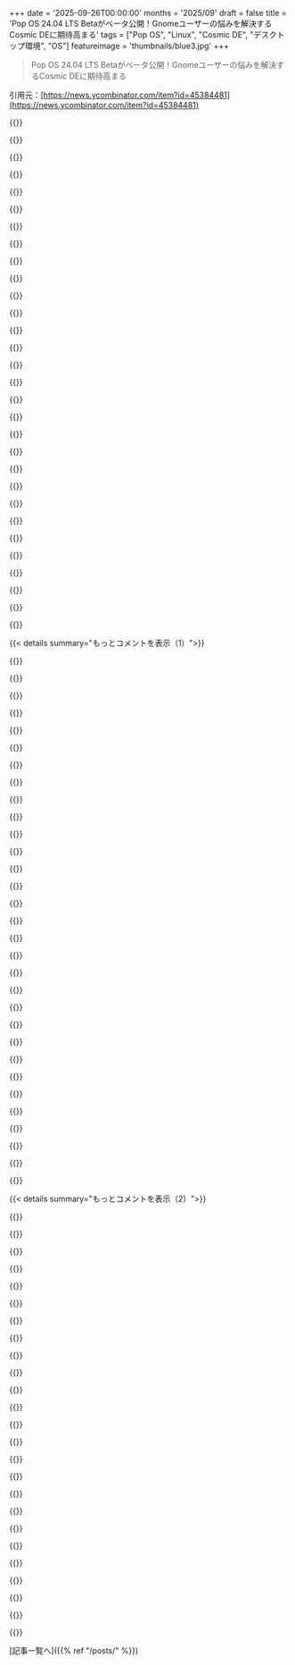 +++
date = '2025-09-26T00:00:00'
months = '2025/09'
draft = false
title = 'Pop OS 24.04 LTS Betaがベータ公開！Gnomeユーザーの悩みを解決するCosmic DEに期待高まる'
tags = ["Pop OS", "Linux", "Cosmic DE", "デスクトップ環境", "OS"]
featureimage = 'thumbnails/blue3.jpg'
+++

> Pop OS 24.04 LTS Betaがベータ公開！Gnomeユーザーの悩みを解決するCosmic DEに期待高まる

引用元：[https://news.ycombinator.com/item?id=45384481](https://news.ycombinator.com/item?id=45384481)




{{<matomeQuote body="Cosmic DEを試すのがマジ楽しみ！Gnome Shellの好きな感じは残しつつ、Gnomeにはない機能がいっぱいあるのが最高だね。特にマルチモニターでのトップバー表示や独立したワークスペースは神！動画見たら本当に独立ワークスペースあったし、ベータ明けたらすぐ乗り換えるわ。<br>https://www.youtube.com/watch?v=Y3rGXNNUoW8&list=PL0bXfFQsIC..." userName="alecsm" createdAt="2025/09/26 10:19:31" color="#ff5733">}}




{{<matomeQuote body="フルスクリーンだと時間が確認できないの、マジでイライラするんだよね。集中して作業してるのに、時間確認するためにアプリから出たりスマホ見たりすると、別の通知が目に入ったりして、集中が途切れちゃうんだよな。" userName="TrueSlacker0" createdAt="2025/09/26 11:24:38" color="#ff33a1">}}




{{<matomeQuote body="Gnomeでウィンドウを最大化したら時間見えるじゃん？完全なフルスクリーン、例えば動画視聴中とかだと、時間の確認ってそんなに必要？フルスクリーンにしたいのか、そうじゃないのか、どっちなの？" userName="alex_duf" createdAt="2025/09/26 14:08:55" color="">}}




{{<matomeQuote body="僕も最初は戸惑ったけど、やっと分かったよ。1つ目のモニターでフルスクリーンにして、2つ目のモニターで時計を見たいってことなんだね。" userName="card_zero" createdAt="2025/09/26 14:24:26" color="">}}




{{<matomeQuote body="Gnomeでフルスクリーンアプリだと時間が見えないって話だけど、OSのUIデザインってやっぱ専門のデザイナーがやるべきだよね。開発者がビジュアルレイアウトに口出しちゃダメってことの典型例だよ。" userName="j1elo" createdAt="2025/09/26 13:31:30" color="#38d3d3">}}




{{<matomeQuote body="Gnomeコミュニティには、実はデザイナーやUXに詳しい人が一番多いんだよ。問題はデザイナーがいないことじゃないと思うな。" userName="deaddodo" createdAt="2025/09/26 14:57:34" color="#38d3d3">}}




{{<matomeQuote body="今niriとquickshell使ってるんだけど、Gnome Shellと似た感じで機能が統一されてていい感じだよ。niriだと全モニターにバーを表示できるし、『toggle-windowed-fullscreen』設定で、トップバーは見えるけどフルスクリーンっぽくウィンドウを埋めることもできるんだ。" userName="cbolton" createdAt="2025/09/26 13:06:13" color="#ff5c5c">}}




{{<matomeQuote body="マルチモニターじゃなくても、1つのモニターでも困ることがあるんだ。フルスクリーンのゲーム中に時間を確認したい時、ゲームを終了しないとタスクバーにフォーカスできないんだよね。Windowsだと、フルスクリーンアプリ中にスタートボタン押せばタスクバーが見えて、すぐゲームに戻れるのに。" userName="Dusseldorf" createdAt="2025/09/26 17:40:47" color="#785bff">}}




{{<matomeQuote body="Gnome Shell拡張機能でほとんどのことは解決できるけど、通知の表示場所管理みたいな基本的なDE機能のために5、6個も拡張機能を入れなきゃいけないのは、正直別のものに乗り換えちゃう方が楽だよね。" userName="yuters" createdAt="2025/09/26 12:08:31" color="#785bff">}}




{{<matomeQuote body="Cosmicがベータ版から出たら、Swayから乗り換えるつもりだよ。タイリングは大好きなんだけど、Swayで唯一恋しいのは統合された設定アプリがないこと。Wi-FiとかBluetoothとかモニターとか、個別のアプリを寄せ集めることはできるけど、バラバラのアプリを管理するより、単一の設定アプリの方が断然いいからね。" userName="mwcz" createdAt="2025/09/26 11:16:30" color="#45d325">}}




{{<matomeQuote body="君の集中力には感心するよ。俺のキャリアで「集中しすぎて、別のモニターを見るための1秒も無駄にできない」ってレベルになったことなんて一度もないからね :D" userName="abrouwers" createdAt="2025/09/26 12:06:05" color="">}}




{{<matomeQuote body="シングルスクリーンでも、動画を全画面表示しながら、メールとかExcelみたいなアプリウィンドウをその手前に置いておきたい時があるんだよね。" userName="elygre" createdAt="2025/09/26 15:03:10" color="">}}




{{<matomeQuote body="そうそう、あのうっとうしいボタンを押しちゃって、Battle.netでWarcraft IIIのゲームを何度失ったことか。256 MB RAMのまあまあなPCだったのにね。結局、そのキーがない（他のキーもいくつか）別のキーボードを使う羽目になったよ。<br>ありがたいことに、Sway環境でちょっとゲームする時は、そのボタンに反応しないんだ。ぶっちゃけ、バグだらけで遅いWindowsのせいでゲームが台無しになるなんて、俺はぜんぜん「機能」だとは思わなかったし、20年前より125倍もRAMが増えた今でも、そんな機能は欲しくないね。" userName="wltr" createdAt="2025/09/26 19:16:45" color="">}}




{{<matomeQuote body="間違ってAlpha版にアップグレードしちゃって（同じラップトップだったから間違えたんだ）、かなり大変だったんだよね。ベータ版になるのが待ちきれないよ、ほとんどの問題がこれで解決してくれるといいんだけど。<br>少なくともAlpha版でも安定性に関しては抜群だったから、普段使いには全く問題なかったけど、ユーザーエクスペリエンスはイマイチだったな。" userName="close04" createdAt="2025/09/26 11:43:13" color="#ff33a1">}}




{{<matomeQuote body="右クリックして「常に手前に表示」だね。それはデフォルトで使える機能だよ。" userName="alex_duf" createdAt="2025/09/26 15:26:05" color="#ff33a1">}}




{{<matomeQuote body="でも、それはとても一般的だよ。スマホをチェックして、いつの間にか全く関係ないことをしちゃってるってこと、ない？スマホはデザイン上、集中を途切れさせるものなんだ。通知をオフにするには努力が必要だよ。" userName="lukan" createdAt="2025/09/26 12:04:39" color="">}}




{{<matomeQuote body="要は、他のモニターには時計がないってこと。トップバーはメインモニターにしか表示されないからね。スマホを見る数秒間の話じゃなくて、他のDEみたいに全てのモニターに表示できないのが問題なんだ。<br>時間だけじゃなくて、通知も、アプリアイコンも、拡張機能でトップバーに追加したものも、そこからアクセスできないんだよ。" userName="alecsm" createdAt="2025/09/26 12:38:34" color="#785bff">}}




{{<matomeQuote body="君の環境構築、ガイドとか説明書に従ったの？それとも自分でやったの？" userName="gorgoiler" createdAt="2025/09/26 13:40:23" color="">}}




{{<matomeQuote body="俺はRegolith Desktopパッケージを使ってSwayをGnomeで動かしてるよ。<br>基本的にi3/SwayとGnomeの設定を組み合わせた感じで、かなりうまくいくね。<br>SwayというまともなDEの恩恵を受けつつ、設定やデフォルトがちょっと楽になるんだ。https://regolith-desktop.com/" userName="flexd" createdAt="2025/09/26 13:52:53" color="#38d3d3">}}




{{<matomeQuote body="今年の春まではかなりひどかったけど、今はバグはあるものの基本的には大丈夫だよ。<br>3月頃はゲームが勝手にフォーカスを失ったり、カクついたり、セカンドモニター繋いでるとフルスクリーン使えなかったりしたんだ。<br>今はほとんど問題ないけど、Steam Remote Playはまだ課題が残ってるな。まあ、これはニッチな使い方だけどね。" userName="tormeh" createdAt="2025/09/26 14:07:03" color="#38d3d3">}}




{{<matomeQuote body="まあ、それはGTK 3か4のアプリでしか動かないんだけどね。<br>CSDとGNOMEがSSDを実装拒否してるせいで、XWaylandかGTK3/4じゃないアプリは、常時手前に表示するオプションのコンテキストメニューがない独自の装飾になるんだ。<br>GTK3/4じゃないアプリでも常時手前に表示する方法があったんだけど、ちょっと思い出せないな。" userName="mort96" createdAt="2025/09/26 17:41:17" color="#785bff">}}




{{<matomeQuote body="GNOME Shellがアップデートされて、拡張機能が全部使えなくなると問題はさらに悪化するよね。" userName="ChocolateGod" createdAt="2025/09/26 12:25:20" color="">}}




{{<matomeQuote body="俺はこの春にniriを試したんだけど、WaylandとX（Xwayland）間でコピペが機能しなくていくつか問題があったんだ。<br>他にも決定的な問題があった気がするけど、今は思い出せないな。<br>ところで、君もこんな問題あった？Gnomeはシームレスにするためにかなり頑張ってると思うけど、Quickshellも似たようなことしてるのかな？" userName="bardsore" createdAt="2025/09/26 13:54:50" color="#ff5733">}}




{{<matomeQuote body="ちなみにKDEだとこれは簡単にできるよ。<br>モニターごとのタスクバーも設定してるしね。<br>ゲーム中や映画を観てる時とか、ほぼ何でもできるんだ。" userName="eek2121" createdAt="2025/09/26 16:18:31" color="">}}




{{<matomeQuote body="それは驚きだね。デスクトップOSでメインの時計を隠すなんて、どんな意思決定プロセスでそうなったんだろう。<br>会議で皆が”はい”って投票してるのを想像すると笑えるよ。<br>スマホの小さな画面ですらこんなことしないのにね（どこかで提案されたことはあるだろうけど、幸い却下されたんだろうな）。" userName="j1elo" createdAt="2025/09/26 21:28:52" color="#45d325">}}




{{<matomeQuote body="俺にとっては、置き時計を置くのが意外なほど役に立ったよ。それ試してみたら？" userName="komali2" createdAt="2025/09/26 12:01:46" color="">}}




{{<matomeQuote body="君が言ってるデザイナーって、こんなことした人たちのこと？：https://www.reddit.com/r/gnome/comments/1nrcvok/i_dont_see_t..." userName="ankurdhama" createdAt="2025/09/27 05:28:25" color="#45d325">}}




{{<matomeQuote body="ゲームが排他フルスクリーンを使わなくなったから、Windowsコンポジターがゲームの上で動いて、スタートメニューがすぐ開くようになったんだ。解像度やHDRの変更もなくて快適だよ。<br>これはGNOMEユーザーの悩みとも重なる部分があるかもね。" userName="iknowstuff" createdAt="2025/09/26 19:35:45" color="">}}




{{<matomeQuote body="ArchでCosmic DEを数カ月使ってるけど、めちゃくちゃ気に入ったよ！i3とかGNOME、Swayも試したけど、Cosmicは全部スムーズに動いたんだ。<br>スナップするし、ラグもないし、アニメーションもいい感じ。i3みたいなWMも内蔵されてて、もう他のDEはいらないね。<br>通知とかディスプレイ管理とか、全部が「ちゃんとしたOS」って感じで感動したよ。Linuxでこんな体験は初めてだね。" userName="gempir" createdAt="2025/09/26 11:11:53" color="#ff5733">}}




{{<matomeQuote body="いじくり回すのが好きじゃないなら、i3とかSwayみたいなのはやめておいた方がいいよ。" userName="whatevaa" createdAt="2025/09/27 05:37:47" color="">}}




{{< details summary="もっとコメントを表示（1）">}}

{{<matomeQuote body="同意するよ。自分にもそういう時期があるんだよね。<br>たまには設定をいじるのが好きなんだけど、新しいPCを組んだ時は、すでにやることが多すぎて、i3をいじる気分じゃなかったんだ。" userName="gempir" createdAt="2025/09/27 07:26:41" color="">}}




{{<matomeQuote body="解像度もGPUも変わったし、前のシステムはX11だったんだ。<br>だから今回はWaylandに移行する良い機会だと思ったんだよ。" userName="gempir" createdAt="2025/09/27 14:17:14" color="">}}




{{<matomeQuote body="Pop OSは長年使ってて好きなんだけど、DEの革新がOSの安定性を犠牲にしてるのがマジでイライラする！<br>24.04サイクル中ずっと22.04に留まってて、変なディスプレイバグとかも直らないんだ。<br>Cosmicが26.04で安定することを願うけど、ベータはまだ粗削りみたいだしね。<br>24.04のリリースを早くに「見送り」って言ってくれたら、Ubuntuに乗り換えて26.04でPop OSに戻る判断ができたのに、無責任なPRに腹が立つよ。" userName="Uehreka" createdAt="2025/09/26 20:58:30" color="#45d325">}}




{{<matomeQuote body="Pop OSはEndeavour（Arch）に行く前の最後のディストロだったんだ。Popが嫌いになったわけじゃないよ。<br>結局いつもKDEに戻っちゃうんだけど、PopのDEも良かった。<br>特にKDEのウィンドウ管理が好きで、OOTBで動くものがいいんだ。<br>System76のラップトップも気になるし、彼らが開発してるText Editorにも期待してるよ！ElementaryOSのText Editorが最高だったから、CosmicのText Editorも楽しみだね。" userName="giancarlostoro" createdAt="2025/09/26 14:15:38" color="">}}




{{<matomeQuote body="最近、古い2014年のMacBookProにPop OS stableをインストールしたんだけど、ほぼ完璧だったよ。<br>WL WiFiドライバーだけ手動で入れたら、あとは全部問題なく動いたね。<br>GNOMEベースのUIは好きなんだけど、新しいCosmic DEについてはどうなるかまだわからないな。<br>新しいリリースでもGNOMEベースのUIが使えるといいんだけどね。" userName="littlecranky67" createdAt="2025/09/26 10:12:34" color="">}}




{{<matomeQuote body="数年前だけど、2011年後半のMacBook ProでPop!_OSを動かせたよ。Wi-Fi、ディスプレイ、電源管理をうまく扱えるのはPop!_OSだけだったけど、電源管理はちょっと調整が必要だったな。" userName="kedean" createdAt="2025/09/26 13:43:48" color="#38d3d3">}}




{{<matomeQuote body="こんにちは！2014年半ばのMacBook Proを持ってるんだけど、Pop!_OSのWi-Fiが動かないんだ。何か情報やコマンドを教えてくれないかな？" userName="sprogg77" createdAt="2025/09/26 16:56:43" color="">}}




{{<matomeQuote body="大体こんな感じのやり方かな。これはUbuntu向けみたいだけど。https://wiki.debian.org/wl<br>注意点として、カーネルが更新されるたびにこれらのコマンドを再実行して、新しいカーネル用のドライバーを再構築する必要があるよ。" userName="system7rocks" createdAt="2025/09/26 17:52:18" color="#ff5733">}}




{{<matomeQuote body="sudo apt update && sudo apt install broadcom-sta-dkms が効くかも。non-free (Debian/Pop!_OS) か universe/restricted (Ubuntu) にあるはず。カーネルモジュールは ”wl” だよ。" userName="littlecranky67" createdAt="2025/09/27 21:49:40" color="#785bff">}}




{{<matomeQuote body="Cosmic DEがベータを抜けるまでは、Gnome版が使えるんじゃないかな。まだ時間がかかりそうだよね。" userName="willi59549879" createdAt="2025/09/26 10:29:55" color="">}}




{{<matomeQuote body="2019年の古いMacBook Proを持ってるんだけど、Pop!_OSを試してみたい気持ちになってきたな。外部ディスプレイは使えるのかな？" userName="avinassh" createdAt="2025/09/26 10:43:41" color="">}}




{{<matomeQuote body="Pop!_OSはライブLinuxで試せるから、動くか確認できるよ。システムは古いほどLinuxと互換性がある場合が多いね。<br>2014年のMacBook Pro Retinaに4K TVをHDMIで繋げたら、デュアルスクリーンで動いたよ。シングルスクリーン（4K TVのみ）だと30Hzまでだけど、1080p@60Hzはできる。IntelオンボードGPUの制限だと思う。<br>僕の2014年MacBook ProはmacOSサポートが切れてて、OpenCore Legacy PatcherでSonomaを動かしたけど遅すぎて無理だった。だからPop!_OSにしたんだ。<br>2019年のIntel MacBook Proは熱問題で有名で、Apple Careが切れてすぐ壊れた経験があるから、売って別のLinux用PCを買うのも手だよ。" userName="littlecranky67" createdAt="2025/09/26 12:49:11" color="#ff33a1">}}




{{<matomeQuote body="DPアダプターやケーブルを使ってみてはどうかな？https://web.archive.org/web/20160708162656/https://support.a..." userName="buccal" createdAt="2025/09/26 13:17:49" color="">}}




{{<matomeQuote body="16インチのMacBook ProにArch Linuxを入れたんだけど、結局サスペンドやハイバネート以外は全部動いたよ（スピーカーとキーボードバックライトは特殊な設定が必要だった）。でも1週間くらいで諦めて、Montereyに戻しちゃったな。" userName="foxbarrington" createdAt="2025/09/26 15:15:46" color="">}}




{{<matomeQuote body="Alpha版を1年間メインで使ってるけど、いくつか問題はあったもののすごく良いよ。Gnomeより好きだな。<br>ソフトウェア開発とゲーム（SteamもOK）で使ってるけど、Bigwig Studioやサウンドカード（Ultralite mk5）も問題なく動くよ。CosmicストアとNixを併用してて、Windowsはもういらないくらい満足してる！" userName="weatherlight" createdAt="2025/09/26 10:39:22" color="#ff33a1">}}




{{<matomeQuote body="PopOS遅すぎ！22.04からUbuntu 25.04に乗り換えたよ。オーディオとか色々不安定で困ったしね。Gnomeエクステンションめっちゃ使ってるから、新しいDEがいきなりじゃ困る。Rust DEは良いんだけど、普段使いのマシンじゃリスク高すぎるんだよね。" userName="francislavoie" createdAt="2025/09/26 10:40:36" color="#ff33a1">}}




{{<matomeQuote body="全く同じ！待つのにうんざりして、FedoraのKDEに乗り換えたんだ。何の不満も後悔もないよ。Fedoraは“出血エッジ”で壊れやすいって言われてたけど、今のところ最高だよ。" userName="noisy_boy" createdAt="2025/09/26 12:06:14" color="#785bff">}}




{{<matomeQuote body="私も全く同じだよ。Fedoraは期待以上に素晴らしかった。Pop OSが停滞してる間にLinuxデスクトップがどれだけ進化してたか実感したね。アルファ版を試したけど、Cosmicは馴染まない。タスクバーの配置とか、コントラスト高い枠線とかがちょっと…速いけど、私には合わないな。" userName="hodgehog11" createdAt="2025/09/26 14:57:13" color="#ff33a1">}}




{{<matomeQuote body="KDE-neonがkde linuxでイミュータブルになるから、今度はFedoraを試してみようかな。そういえば、Pop!_OSの上にKDEをインストールした時が一番安定してたんだ。めちゃくちゃ安定してたよ。" userName="troyvit" createdAt="2025/09/26 19:22:28" color="#785bff">}}




{{<matomeQuote body="私もKDEに慣れたのはまさにその方法だよ。Popにインストールしたら、何年かぶりにまたデフォルトDEになっちゃった。" userName="noisy_boy" createdAt="2025/09/27 09:08:44" color="">}}




{{<matomeQuote body="Fedora Cosmic spinもあるから、Fedora好きでCosmicも体験したい人には良いんじゃないかな。" userName="wilsonnb3" createdAt="2025/09/26 19:04:42" color="#ff33a1">}}




{{<matomeQuote body="XPS 13で何年もFedoraを使ってて、すごく満足してるよ。内蔵Webカメラが動かない以外は全く問題なし。ぶっちゃけ、私にとってはそれが“機能”みたいなもんだけどね。" userName="ajcp" createdAt="2025/09/26 14:21:47" color="">}}




{{<matomeQuote body="AMDグラフィックスを壊す新しいカーネルシリーズはブラックリストに入れないといけなかったけど、全体的にはかなり気に入ってるよ。" userName="mixmastamyk" createdAt="2025/09/26 16:30:39" color="#785bff">}}




{{<matomeQuote body="変だね。私もXPS 13でFedora動かしてるけど、カメラは大丈夫だよ。もしよかったら、君のはUbuntu専用バージョンなの？" userName="andrewflnr" createdAt="2025/09/26 16:28:44" color="">}}




{{<matomeQuote body="うん！Ubuntu専用バージョンを買って、初日にFedoraをインストールしたよ。私が読んだ限りだと、これはよくある挙動なんだよね。" userName="ajcp" createdAt="2025/09/26 21:41:17" color="">}}




{{<matomeQuote body="うわー。いつもカメラ使ってるから、動かなかったらマジでイラつくよ。俺の環境ってどうなってるんだろ？" userName="andrewflnr" createdAt="2025/09/27 01:00:28" color="">}}




{{<matomeQuote body="安定性を求めるなら、LTSから非LTSに移行するのはあんまり良くないぞ。" userName="6thbit" createdAt="2025/09/26 23:07:27" color="">}}




{{<matomeQuote body="リスクは承知してるよ。でも、部分的に壊れたソフトウェアで2年も待つより、バグ修正を早く手に入れる方がはるかに価値があるね。俺の環境だと必要なものは全部動いてるし、以前の問題も全部解決したよ。個人的にLTSは過大評価されてると思う。" userName="francislavoie" createdAt="2025/09/26 23:31:26" color="#38d3d3">}}




{{<matomeQuote body="モダンなスタックは評価するけど、見た目のバランスや余白が完全にズレてて、全部が変に見えるよ。例えばスイッチはデカすぎるし、角丸のRもやりすぎ。Dockを見てみろよ。何もかも角に触れてるか、必要なホワイトスペースの倍もある。そろそろデザイナーを入れてちゃんと磨いてほしいね。" userName="BoredPositron" createdAt="2025/09/26 10:08:24" color="#ff33a1">}}




{{<matomeQuote body="気持ちはわかるよ。これまで見た中で最悪ってわけじゃないけど、やっぱり“しっくりこない”んだよね。だから使うのがイライラしそう。" userName="cosmic_cheese" createdAt="2025/09/26 13:40:56" color="">}}

{{</details>}}




{{< details summary="もっとコメントを表示（2）">}}

{{<matomeQuote body="ホワイトスペースの一部は設定で変更できるよ。ただ、君が言ってる問題がそこで調整できるかは不明だけどね。" userName="willi59549879" createdAt="2025/09/26 10:35:18" color="">}}




{{<matomeQuote body="機能は好きなんだけど、全体的にちょっとズレてて中途半端な感じがするな。でも、良くなることを結構期待してるよ。" userName="animegolem" createdAt="2025/09/26 10:40:43" color="">}}




{{<matomeQuote body="UI/UXデザイナーは最初からいるよ。" userName="athoneycutt" createdAt="2025/09/26 12:06:05" color="">}}




{{<matomeQuote body="Pop!_OSチームの仕事ぶりには本当に感動するね。GNOMEから離れて独自のDEを作ることを決めて、それがついに実現したんだから！" userName="SteveLauC" createdAt="2025/09/26 10:20:10" color="#ff33a1">}}




{{<matomeQuote body="ひょっとしてメディアの偏見かもしれないけど、ここ数年GNOMEへの関心や開発が本当に落ちた気がするよ。以前は数週間ごとに何かクールな開発が（少なくとも報道されて）見られたのにね。Tiling WMみたいにウィンドウ管理を変える目標があったと思うんだけど、あれは立ち消えになったみたいだ。最近GNOMEからKDEに乗り換えたんだ。KDEの方がWaylandプロトコルへの対応が早かったり、GNOMEのパフォーマンス問題に常に悩まされてたのが理由かな。" userName="ChocolateGod" createdAt="2025/09/26 12:39:27" color="#45d325">}}




{{<matomeQuote body="＞Tiling WMみたいにウィンドウ管理を変える目標があったと思うんだけど、あれは立ち消えになったみたいだ。<br>このブログ記事のことかな？<br>https://blogs.gnome.org/tbernard/tag/tiling/" userName="PixelForg" createdAt="2025/09/26 13:11:17" color="">}}




{{<matomeQuote body="そうだよ、GUADECで披露されてたやつだね。" userName="ChocolateGod" createdAt="2025/09/26 15:35:33" color="">}}




{{<matomeQuote body="俺がまだLinuxをデスクトップOSとして使ってた頃、GNOME 3.0が出てきてから興味をなくしちゃったな。Ubuntu Unityの後はXFCEをネットブックが壊れるまで使ってたよ。2000年代にGtkmmを扱ってた頃は、GNOMEもまだ良いアーキテクチャだったのにな。" userName="pjmlp" createdAt="2025/09/27 11:36:23" color="">}}




{{<matomeQuote body="2025年9月なのに、なんでPop!_OS 24.04 LTSがまだベータ版なんだ？" userName="dxxvi" createdAt="2025/09/26 13:25:41" color="">}}




{{<matomeQuote body="それはこのブログ記事に書いてあることと関係してると思うよ。<br>https://blog.system76.com/post/closing-in-on-a-cosmic-alpha<br>Cosmic DEの正式リリースはPop!_OS 24.04 LTSでデビューするんだけど、それがUbuntu 24.04 LTSがベースになってるんだ。24.04での動作テストが、最終的な洗練されたリリースに近づくんだって。だからPop!_OSのリリース日というよりは、ベースのUbuntuの関係みたいだね。" userName="al_borland" createdAt="2025/09/26 13:30:44" color="#38d3d3">}}




{{<matomeQuote body="Pop!_OSはすぐ来る26.04にリベースすると思う？" userName="SSLy" createdAt="2025/09/26 13:36:58" color="">}}




{{<matomeQuote body="たぶんね。" userName="adgjlsfhk1" createdAt="2025/09/26 13:52:30" color="">}}




{{<matomeQuote body="長年Pop!_OSを使ってる者だけど、Cosmic DEの開発を1年以上前から熱心に追ってたんだ。アルファ版は我慢してたんだけど、今夜は何をして過ごすか決まったな。開発者のみんな、おめでとう！これはすごい功績だよ。" userName="kylecazar" createdAt="2025/09/26 16:39:19" color="#785bff">}}




{{<matomeQuote body="みんなのPop!_OSの体験談を聞きたいな。新しい頃はCosmic DEもすごく良さそうに見えたんだけど、ユーザーが少ないOSはバグ報告や修正が遅れるから、試すのはちょっと不安なんだ。だから今までUbuntuユーザーだったし、近いうちにはDebianユーザーになると思うよ。" userName="jjice" createdAt="2025/09/26 10:08:47" color="#ff33a1">}}




{{<matomeQuote body="Pop OSを5年使ってるけど、ほぼ完璧だよ。Pop!Shopはイマイチだけど、System76のサポートやUbuntuの情報で困ることはないね。WMとかDEとか知らなくても全然使えるのがマジでクールだわ。" userName="myself248" createdAt="2025/09/26 10:23:50" color="#ff5733">}}




{{<matomeQuote body="Cosmic Store、普段から使ってるけどサクサクで良い感じだよ。" userName="snowzach" createdAt="2025/09/26 11:19:31" color="#ff5733">}}




{{<matomeQuote body="Cosmic Storeはマジで良くなったね。あとはFlathubとパッケージの切り替えがもっと分かりやすくなれば完璧なのに。" userName="tracker1" createdAt="2025/09/26 16:19:40" color="#ff33a1">}}




{{<matomeQuote body="Pop!_Shopは本当に最悪だね。俺は自分でアップデートスクリプト書いてるくらいだよ。Gnomeのストア系アプリは全部ダメだと思ってる。" userName="pqb" createdAt="2025/09/26 12:52:36" color="#785bff">}}




{{<matomeQuote body="UbuntuからPop OSに乗り換えて正解だったよ。ほとんど問題なく動くし。Cosmicは気になるけど、Gnome版24.04を待たされたのは残念だね。LTSサイクルは守ってほしいな。" userName="MattPalmer1086" createdAt="2025/09/26 10:29:19" color="#45d325">}}




{{<matomeQuote body="PopOSは、Ubuntuから余計なもん取っ払ったみたいで良いね。PopShellもGnomeより断然良かったし。Cosmicもアルファ版から使ってるけど、バニラGnomeより全然好きだわ。これからも使い続けるつもりだよ。" userName="panick21_" createdAt="2025/09/26 10:11:56" color="#ff33a1">}}




{{<matomeQuote body="Pop!_OS、5年以上使ってるけど、マジで最高のUbuntu系ディストロだね。Snapも広告もないし、めちゃくちゃスムーズだよ。macOSからの移行だとSuper+矢印キーの挙動がちょっと気になるくらいかな。" userName="pqb" createdAt="2025/09/26 11:01:03" color="#ff5733">}}




{{<matomeQuote body="「weary」は「疲れてる」って意味だよ。「wary」じゃないかな？「I am wary of trying a new OS...」だね。" userName="lproven" createdAt="2025/09/26 14:13:16" color="">}}




{{<matomeQuote body="PopOSは俺にとって最高のLinuxデスクトップ体験の一つだったよ。これのおかげでWindowsから卒業できたし。Ubuntuよりは軽いけど、アクセシビリティとか、消しにくい機能もあるね。ストアは相変わらずクソ遅いけど。" userName="A4ET8a8uTh0_v2" createdAt="2025/09/26 11:31:03" color="#ff5c5c">}}




{{<matomeQuote body="ライブUSB版があるから試してみるといいよ。特にNVIDIAドライバーが箱出しで動いたのはマジで感動したね。" userName="DrewADesign" createdAt="2025/09/26 10:26:51" color="#785bff">}}

{{</details>}}



[記事一覧へ]({{% ref "/posts/" %}})
